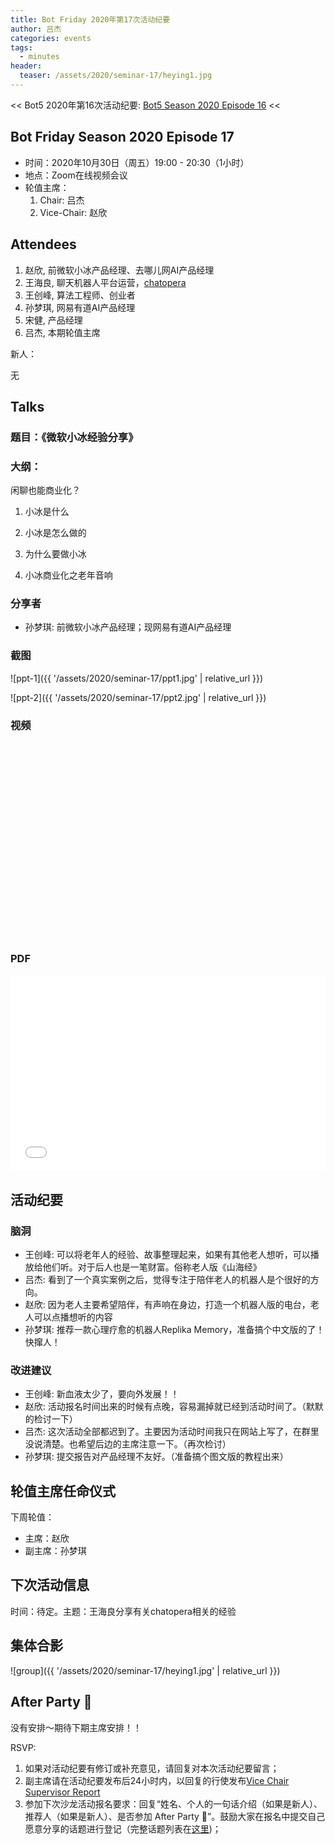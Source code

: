 ```yaml
---
title: Bot Friday 2020年第17次活动纪要
author: 吕杰
categories: events
tags:
  - minutes
header:
  teaser: /assets/2020/seminar-17/heying1.jpg
---
```


<< Bot5 2020年第16次活动纪要: [Bot5 Season 2020 Episode 16](https://www.bot5.club/events/seminar-minutes-2020-16/) <<

## Bot Friday Season 2020 Episode 17

- 时间：2020年10月30日（周五）19:00 - 20:30（1小时）
- 地点：Zoom在线视频会议
- 轮值主席：
    1. Chair: 吕杰
    2. Vice-Chair: 赵欣

## Attendees

1. 赵欣,  前微软小冰产品经理、去哪儿网AI产品经理
2. 王海良,  聊天机器人平台运营，[chatopera](https://bot.chatopera.com)
3. 王创峰,  算法工程师、创业者
4. 孙梦琪, 网易有道AI产品经理
5. 宋健, 产品经理
6. 吕杰, 本期轮值主席

新人：

  无

## Talks

### 题目：《微软小冰经验分享》

### 大纲：

闲聊也能商业化？

1. 小冰是什么

2. 小冰是怎么做的

3. 为什么要做小冰

4. 小冰商业化之老年音响

### 分享者

- 孙梦琪: 前微软小冰产品经理；现网易有道AI产品经理

### 截图

![ppt-1]({{ '/assets/2020/seminar-17/ppt1.jpg' | relative_url }})

![ppt-2]({{ '/assets/2020/seminar-17/ppt2.jpg' | relative_url }})

### 视频

<div class="video-container" style="
    position: relative;
    padding-bottom:56.25%;
    padding-top:30px;
    height:0;
    overflow:hidden;
">
  <iframe width="560" height="315"
    src="hhttps://www.youtube.com/watch?v=hHP6tOrnEpQ&feature=youtu.be"
    frameborder="0"
    allow="accelerometer; autoplay; encrypted-media; gyroscope; picture-in-picture"
    allowfullscreen
  ></iframe>
</div>

### PDF

<div class="video-container" style="
    position: relative;
    padding-bottom:56.25%;
    padding-top:30px;
    height:0;
    overflow:hidden;
">
  <iframe
    src='{{ '/assets/js/viewer-js/#/assets/2020/seminar-17/yanjiangppt.pdf' | relative_url }}'
    width='560'
    height='315'
    allowfullscreen
    webkitallowfullscreen
    frameborder="0"
    style="
      position: absolute;
      top:0;
      left:0;
      width:100%;
      height:100%;
    "
  ></iframe>
</div>

## 活动纪要


### 脑洞

- 王创峰: 可以将老年人的经验、故事整理起来，如果有其他老人想听，可以播放给他们听。对于后人也是一笔财富。俗称老人版《山海经》
- 吕杰: 看到了一个真实案例之后，觉得专注于陪伴老人的机器人是个很好的方向。
- 赵欣: 因为老人主要希望陪伴，有声响在身边，打造一个机器人版的电台，老人可以点播想听的内容
- 孙梦琪: 推荐一款心理疗愈的机器人Replika Memory，准备搞个中文版的了！快撺人！

### 改进建议

- 王创峰: 新血液太少了，要向外发展！！
- 赵欣: 活动报名时间出来的时候有点晚，容易漏掉就已经到活动时间了。（默默的检讨一下）
- 吕杰: 这次活动全部都迟到了。主要因为活动时间我只在网站上写了，在群里没说清楚。也希望后边的主席注意一下。（再次检讨）
- 孙梦琪: 提交报告对产品经理不友好。（准备搞个图文版的教程出来）

## 轮值主席任命仪式

下周轮值：

- 主席：赵欣
- 副主席：孙梦琪

## 下次活动信息

时间：待定。主题：王海良分享有关chatopera相关的经验

## 集体合影

![group]({{ '/assets/2020/seminar-17/heying1.jpg' | relative_url }})

## After Party 🍻

没有安排～期待下期主席安排！！

RSVP:

1. 如果对活动纪要有修订或补充意见，请回复对本次活动纪要留言；
2. 副主席请在活动纪要发布后24小时内，以回复的行使发布[Vice Chair Supervisor Report](/manuals/chair/#vice-chair-supervisor-report)
3. 参加下次沙龙活动报名要求：回复“姓名、个人的一句话介绍（如果是新人）、推荐人（如果是新人）、是否参加 After Party 🍻”。鼓励大家在报名中提交自己愿意分享的话题进行登记（完整话题列表在[这里](https://www.bot5.club/talks/))；
